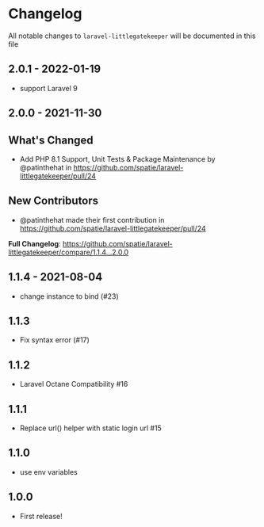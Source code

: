 # Changelog

All notable changes to `laravel-littlegatekeeper` will be documented in this file

## 2.0.1 - 2022-01-19

- support Laravel 9

## 2.0.0 - 2021-11-30

## What's Changed

- Add PHP 8.1 Support, Unit Tests & Package Maintenance  by @patinthehat in https://github.com/spatie/laravel-littlegatekeeper/pull/24

## New Contributors

- @patinthehat made their first contribution in https://github.com/spatie/laravel-littlegatekeeper/pull/24

**Full Changelog**: https://github.com/spatie/laravel-littlegatekeeper/compare/1.1.4...2.0.0

## 1.1.4 - 2021-08-04

- change instance to bind (#23)

## 1.1.3

- Fix syntax error (#17)

## 1.1.2

- Laravel Octane Compatibility #16

## 1.1.1

- Replace url() helper with static login url #15

## 1.1.0

- use env variables

## 1.0.0

- First release!
